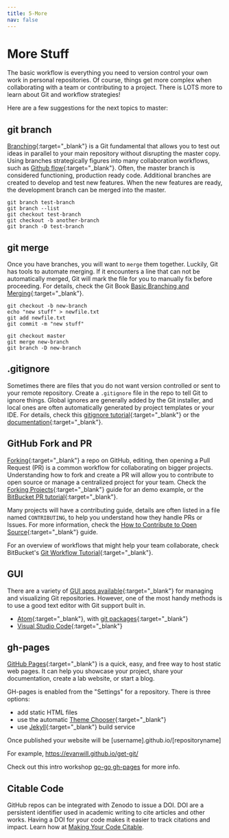 ```yaml
---
title: 5-More
nav: false
---
```


# More Stuff

The basic workflow is everything you need to version control your own work in personal repositories.
Of course, things get more complex when collaborating with a team or contributing to a project.
There is LOTS more to learn about Git and workflow strategies!

Here are a few suggestions for the next topics to master:

## git branch

[Branching](https://git-scm.com/book/en/v2/Git-Branching-Branches-in-a-Nutshell){:target="_blank"} is a Git fundamental that allows you to test out ideas in parallel to your main repository without disrupting the master copy. 
Using branches strategically figures into many collaboration workflows, such as [Github flow](https://guides.github.com/introduction/flow/){:target="_blank"}.
Often, the master branch is considered functioning, production ready code. 
Additional branches are created to develop and test new features.
When the new features are ready, the development branch can be merged into the master.

```
git branch test-branch 
git branch --list
git checkout test-branch
git checkout -b another-branch
git branch -D test-branch
```

## git merge 

Once you have branches, you will want to `merge` them together.
Luckily, Git has tools to automate merging. 
If it encounters a line that can not be automatically merged, Git will mark the file for you to manually fix before proceeding.
For details, check the Git Book [Basic Branching and Merging](https://git-scm.com/book/en/v2/Git-Branching-Basic-Branching-and-Merging){:target="_blank"}.

```
git checkout -b new-branch
echo "new stuff" > newfile.txt
git add newfile.txt
git commit -m "new stuff"

git checkout master
git merge new-branch
git branch -D new-branch
```

## .gitignore

Sometimes there are files that you do not want version controlled or sent to your remote repository.
Create a `.gitignore` file in the repo to tell Git to ignore things.
Global ignores are generally added by the Git installer, and local ones are often automatically generated by project templates or your IDE.
For details, check this [gitignore tutorial](https://www.atlassian.com/git/tutorials/gitignore){:target="_blank"} or the [documentation](https://git-scm.com/docs/gitignore){:target="_blank"}.

## GitHub Fork and PR

[Forking](https://help.github.com/articles/fork-a-repo/){:target="_blank"} a repo on GitHub, editing, then opening a Pull Request (PR) is a common workflow for collaborating on bigger projects.
Understanding how to fork and create a PR will allow you to contribute to open source or manage a centralized project for your team.
Check the [Forking Projects](https://guides.github.com/activities/forking/){:target="_blank"} guide for an demo example, or the [BitBucket PR tutorial](https://www.atlassian.com/git/tutorials/making-a-pull-request){:target="_blank"}.

Many projects will have a contributing guide, details are often listed in a file named `CONTRIBUTING`, to help you understand how they handle PRs or Issues.
For more information, check the [How to Contribute to Open Source](https://opensource.guide/how-to-contribute/){:target="_blank"} guide.

For an overview of workflows that might help your team collaborate, check BitBucket's [Git Workflow Tutorial](https://www.atlassian.com/git/tutorials/comparing-workflows){:target="_blank"}.

## GUI 

There are a variety of [GUI apps available](https://git-scm.com/downloads/guis){:target="_blank"} for managing and visualizing Git repositories.
However, one of the most handy methods is to use a good text editor with Git support built in. 

- [Atom](https://atom.io/){:target="_blank"}, with [git packages](https://atom.io/packages/search?q=git){:target="_blank"}
- [Visual Studio Code](https://code.visualstudio.com/){:target="_blank"}

## gh-pages

[GitHub Pages](https://pages.github.com/){:target="_blank"} is a quick, easy, and free way to host static web pages.
It can help you showcase your project, share your documentation, create a lab website, or start a blog.

GH-pages is enabled from the "Settings" for a repository.
There is three options:

- add static HTML files
- use the automatic [Theme Chooser](https://guides.github.com/features/pages/){:target="_blank"}
- use [Jekyll](https://jekyllrb.com/){:target="_blank"} build service

Once published your website will be [username].github.io/[repositoryname]

For example, https://evanwill.github.io/get-git/

Check out this intro workshop [go-go gh-pages](https://evanwill.github.io/go-go-ghpages/) for more info.

## Citable Code
 
GitHub repos can be integrated with Zenodo to issue a DOI.
DOI are a persistent identifier used in academic writing to cite articles and other works.
Having a DOI for your code makes it easier to track citations and impact. 
Learn how at [Making Your Code Citable](https://guides.github.com/activities/citable-code/).
